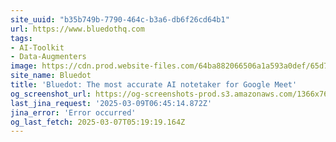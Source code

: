 ```yaml
---
site_uuid: "b35b749b-7790-464c-b3a6-db6f26cd64b1"
url: https://www.bluedothq.com
tags:
- AI-Toolkit
- Data-Augmenters
image: https://cdn.prod.website-files.com/64ba882066506a1a593a0def/65d79446e71764ae65c6a0d8_Home%20page.png
site_name: Bluedot
title: 'Bluedot: The most accurate AI notetaker for Google Meet'
og_screenshot_url: https://og-screenshots-prod.s3.amazonaws.com/1366x768/80/false/b3c06c2532e525bcaec977207c688d92724f37e754790f6faebacc5ce2e2b86f.jpeg
last_jina_request: '2025-03-09T06:45:14.872Z'
jina_error: 'Error occurred'
og_last_fetch: 2025-03-07T05:19:19.164Z
---
```


